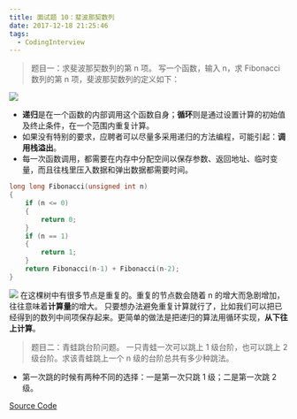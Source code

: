 ```yaml
---
title: 面试题 10：斐波那契数列
date: 2017-12-18 21:25:46
tags:
  - CodingInterview
---
```

> 题目一：求斐波那契数列的第 n 项。
> 写一个函数，输入 n，求 Fibonacci 数列的第 n 项，斐波那契数列的定义如下：

![](https://raw.githubusercontent.com/umarellyh/mPOST/master/CodingInterview/10_1.jpeg)
* **递归**是在一个函数的内部调用这个函数自身；**循环**则是通过设置计算的初始值及终止条件，在一个范围内重复计算。
* 如果没有特别的要求，应聘者可以尽量多采用递归的方法编程，可能引起：**调用栈溢出**。
* 每一次函数调用，都需要在内存中分配空间以保存参数、返回地址、临时变量，而且往栈里压入数据和弹出数据都需要时间。

<!--more-->
```cpp
long long Fibonacci(unsigned int n) 
{
    if (n <= 0)
    {
        return 0;
    }
    if (n == 1)
    {
        return 1;
    }
    return Fibonacci(n-1) + Fibonacci(n-2);
}
```
![](https://raw.githubusercontent.com/umarellyh/mPOST/master/CodingInterview/10_2.jpeg)
在这棵树中有很多节点是重复的。重复的节点数会随着 n 的增大而急剧增加，往往意味着**计算量**的增大。
只要想办法避免重复计算就行了，比如我们可以把已经得到的数列中间项保存起来。更简单的做法是把递归的算法用循环实现，**从下往上计算**。
> 题目二：青蛙跳台阶问题。
> 一只青蛙一次可以跳上 1 级台阶，也可以跳上 2 级台阶。求该青蛙跳上一个 n 级的台阶总共有多少种跳法。

* 第一次跳的时候有两种不同的选择：一是第一次只跳 1 级；二是第一次跳 2 级。

[Source Code](https://gist.githubusercontent.com/umarellyh/e4adb29942c20eb30575d2812c30e149/raw/b6bdc1a838e17ae8c2d234514748332d79089a4d/10_Fibonacci.cpp)
